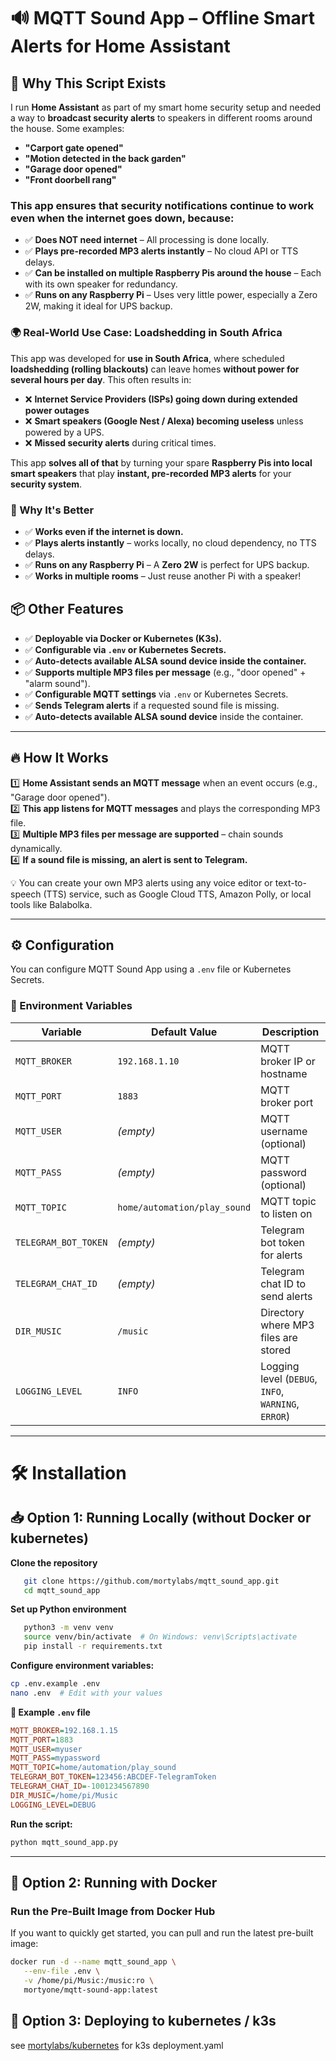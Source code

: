# 🔊 MQTT Sound App – Offline Smart Alerts for Home Assistant  

## 🎯 Why This Script Exists
I run **Home Assistant** as part of my smart home security setup and needed a way to **broadcast security alerts** to speakers in different rooms around the house. Some examples:
- **"Carport gate opened"**
- **"Motion detected in the back garden"**
- **"Garage door opened"**
- **"Front doorbell rang"**

### This app ensures that **security notifications continue to work even when the internet goes down**, because:
- ✅ **Does NOT need internet** – All processing is done locally.
- ✅ **Plays pre-recorded MP3 alerts instantly** – No cloud API or TTS delays.
- ✅ **Can be installed on multiple Raspberry Pis around the house** – Each with its own speaker for redundancy.
- ✅ **Runs on any Raspberry Pi** – Uses very little power, especially a Zero 2W, making it ideal for UPS backup.

### **🌍 Real-World Use Case: Loadshedding in South Africa**
This app was developed for **use in South Africa**, where scheduled **loadshedding (rolling blackouts)** can leave homes **without power for several hours per day**. This often results in:
- ❌ **Internet Service Providers (ISPs) going down during extended power outages**  
- ❌ **Smart speakers (Google Nest / Alexa) becoming useless** unless powered by a UPS.
- ❌ **Missed security alerts** during critical times.


This app **solves all of that** by turning your spare **Raspberry Pis into local smart speakers** that play **instant, pre-recorded MP3 alerts** for your **security system**.  

### **🚀 Why It's Better**  
- ✅ **Works even if the internet is down.**  
- ✅ **Plays alerts instantly** – works locally, no cloud dependency, no TTS delays.  
- ✅ **Runs on any Raspberry Pi** – A **Zero 2W** is perfect for UPS backup.
- ✅ **Works in multiple rooms** – Just reuse another Pi with a speaker!  

## 📦 **Other Features**  
- ✅ **Deployable via Docker or Kubernetes (K3s).**  
- ✅ **Configurable via `.env` or Kubernetes Secrets.**  
- ✅ **Auto-detects available ALSA sound device inside the container.**  
- ✅ **Supports multiple MP3 files per message** (e.g., "door opened" + "alarm sound").
- ✅ **Configurable MQTT settings** via `.env` or Kubernetes Secrets.
- ✅ **Sends Telegram alerts** if a requested sound file is missing.
- ✅ **Auto-detects available ALSA sound device** inside the container.


---

## 🔥 **How It Works**  
1️⃣ **Home Assistant sends an MQTT message** when an event occurs (e.g., "Garage door opened").  
2️⃣ **This app listens for MQTT messages** and plays the corresponding MP3 file.  
3️⃣ **Multiple MP3 files per message are supported** – chain sounds dynamically.  
4️⃣ **If a sound file is missing, an alert is sent to Telegram.**  

💡 You can create your own MP3 alerts using any voice editor or text-to-speech (TTS) service, such as Google Cloud TTS, Amazon Polly, or local tools like Balabolka.

---


## ⚙️ **Configuration**  
You can configure MQTT Sound App using a `.env` file or Kubernetes Secrets.

### **📌 Environment Variables**  
| Variable              | Default Value                         | Description |
|-----------------------|-------------------------------------|-------------|
| `MQTT_BROKER`        | `192.168.1.10`                      | MQTT broker IP or hostname |
| `MQTT_PORT`          | `1883`                               | MQTT broker port |
| `MQTT_USER`          | *(empty)*                            | MQTT username (optional) |
| `MQTT_PASS`          | *(empty)*                            | MQTT password (optional) |
| `MQTT_TOPIC`         | `home/automation/play_sound`        | MQTT topic to listen on |
| `TELEGRAM_BOT_TOKEN` | *(empty)*                            | Telegram bot token for alerts |
| `TELEGRAM_CHAT_ID`   | *(empty)*                            | Telegram chat ID to send alerts |
| `DIR_MUSIC`          | `/music`                             | Directory where MP3 files are stored |
| `LOGGING_LEVEL`      | `INFO`                               | Logging level (`DEBUG`, `INFO`, `WARNING`, `ERROR`) |

---

# 🛠 **Installation**  

## **📥 Option 1: Running Locally (without Docker or kubernetes)**  
**Clone the repository**  
   ```bash
      git clone https://github.com/mortylabs/mqtt_sound_app.git
      cd mqtt_sound_app
   ```

**Set up Python environment**
   ```bash
      python3 -m venv venv
      source venv/bin/activate  # On Windows: venv\Scripts\activate
      pip install -r requirements.txt
   ```

**Configure environment variables:**
   ```bash
   cp .env.example .env
   nano .env  # Edit with your values
   ```

**📌 Example `.env` file**
```ini
MQTT_BROKER=192.168.1.15
MQTT_PORT=1883
MQTT_USER=myuser
MQTT_PASS=mypassword
MQTT_TOPIC=home/automation/play_sound
TELEGRAM_BOT_TOKEN=123456:ABCDEF-TelegramToken
TELEGRAM_CHAT_ID=-1001234567890
DIR_MUSIC=/home/pi/Music
LOGGING_LEVEL=DEBUG
```

**Run the script:**
   ```bash
   python mqtt_sound_app.py
```
---
## **🐳 Option 2: Running with Docker**  

### **Run the Pre-Built Image from Docker Hub**  
If you want to quickly get started, you can pull and run the latest pre-built image:  
```bash
docker run -d --name mqtt_sound_app \
   --env-file .env \
   -v /home/pi/Music:/music:ro \
   mortyone/mqtt-sound-app:latest
```

## 🚀 **Option 3: Deploying to kubernetes / k3s**

see [mortylabs/kubernetes](https://github.com/mortylabs/kubernetes) for k3s deployment.yaml
